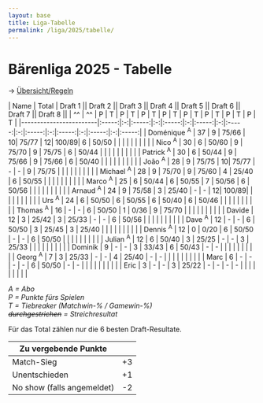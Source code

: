 ```yaml
---
layout: base
title: Liga-Tabelle
permalink: /liga/2025/tabelle/
---
```


# Bärenliga 2025 - Tabelle

→ [Übersicht/Regeln](/liga/uebersicht)

| Name                   | Total | Draft 1   || Draft 2  || Draft 3  || Draft 4  || Draft 5  || Draft 6  || Draft 7  || Draft 8 ||
| ^^                     | ^^    | P | T     | P | T     | P | T     | P | T     | P | T     | P | T     | P | T     | P | T     |
|------------------------|:-----:|:-:|:-----:|:-:|:-----:|:-:|:-----:|:-:|:-----:|:-:|:-----:|:-:|:-----:|:-:|:-----:|:-:|:-----:|
| Doménique <sup>A</sup> | 37    | 9 | 75/66 | 10| 75/77 | 12| 100/89| 6 | 50/50 |   |       |   |       |   |       |   |       |
| Nico <sup>A</sup>      | 30    | 6 | 50/60 | 9 | 75/70 | 9 | 75/75 | 6 | 50/44 |   |       |   |       |   |       |   |       |
| Patrick <sup>A</sup>   | 30    | 6 | 50/44 | 9 | 75/66 | 9 | 75/66 | 6 | 50/40 |   |       |   |       |   |       |   |       |
| João <sup>A</sup>      | 28    | 9 | 75/75 | 10| 75/77 | - | -     | 9 | 75/75 |   |       |   |       |   |       |   |       |
| Michael <sup>A</sup>   | 28    | 9 | 75/70 | 9 | 75/60 | 4 | 25/40 | 6 | 50/55 |   |       |   |       |   |       |   |       |
| Marco <sup>A</sup>     | 25    | 6 | 50/44 | 6 | 50/55 | 7 | 50/56 | 6 | 50/56 |   |       |   |       |   |       |   |       |
| Arnaud <sup>A</sup>    | 24    | 9 | 75/58 | 3 | 25/40 | - | -     | 12| 100/89|   |       |   |       |   |       |   |       |
| Urs <sup>A</sup>       | 24    | 6 | 50/50 | 6 | 50/55 | 6 | 50/40 | 6 | 50/46 |   |       |   |       |   |       |   |       |
| Thomas <sup>A</sup>    | 16    | - | -     | 6 | 50/50 | 1 | 0/36  | 9 | 75/70 |   |       |   |       |   |       |   |       |
| Davide                 | 12    | 3 | 25/42 | 3 | 25/33 | - | -     | 6 | 50/56 |   |       |   |       |   |       |   |       |
| Dave <sup>A</sup>      | 12    | - | -     | 6 | 50/50 | 3 | 25/45 | 3 | 25/40 |   |       |   |       |   |       |   |       |
| Dennis <sup>A</sup>    | 12    | 0 | 0/20  | 6 | 50/50 | - | -     | 6 | 50/50 |   |       |   |       |   |       |   |       |
| Julian <sup>A</sup>    | 12    | 6 | 50/40 | 3 | 25/25 | - | -     | 3 | 25/33 |   |       |   |       |   |       |   |       |
| Dominik                | 9     | - | -     | 3 | 33/43 | 6 | 50/43 | - | -     |   |       |   |       |   |       |   |       |
| Georg <sup>A</sup>     | 7     | 3 | 25/33 | - | -     | 4 | 25/40 | - | -     |   |       |   |       |   |       |   |       |
| Marc                   | 6     | - | -     | - | -     | 6 | 50/50 | - | -     |   |       |   |       |   |       |   |       |
| Eric                   | 3     | - | -     | 3 | 25/22 | - | -     | - | -     |   |       |   |       |   |       |   |       |

_A = Abo_\
_P = Punkte fürs Spielen_\
_T = Tiebreaker (Matchwin-% / Gamewin-%)_\
_~~durchgestrichen~~ = Streichresultat_

Für das Total zählen nur die 6 besten Draft-Resultate.

| Zu vergebende Punkte       ||
|----------------------------|----|
| Match-Sieg                 | +3 |
| Unentschieden              | +1 |
| No show (falls angemeldet) | -2 |
